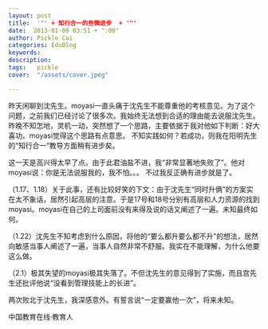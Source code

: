 ```yaml
---
layout: post  
title:  '"' + 知行合一的些微进步  + '"'
date:  2013-01-09 03:51 + ":00" 
author: Pickle Cai  
categories: EduBlog  
keywords: 
description:   
tags:	pickle   
cover:  "/assets/cover.jpeg"  

---  
```

    
 昨天闲聊到沈先生。moyasi一直头痛于沈先生不能尊重他的考核意见。为了这个问题，之前我们已经讨论了很多次。我始终无法想到合适的理由能去说服沈先生。 昨晚不知怎地，灵机一动，突然想了一个思路，主要依据于我对他如下判断：好大喜功。moyasi觉得这个思路有点意思。 不知实践如何？若成功，则我在阳明先生的“知行合一”教导方面稍有进步矣。

 这一天是高兴得太早了点。由于此君油盐不进，我“非常显著地失败了”。他对moyasi说：你是无法说服我的，我不怕。。。  不过我反正确有进步就是了。

 （1.17、1.18）关于此事，还有比较好笑的下文：由于沈先生“同时升俩”的方案实在太不象话，居然引起高层的注意。于是17号和18号分别有高层和人力资源的找到moyasi。moyasi在自己的上司面前没有来得及说的话又阐述了一遍。未知最终如何。

  （1.22）沈先生不知考虑到什么原因，将他的“要么都升要么都不升”的想法，居然向敏感当事人阐述了一遍，当事人自然非常不舒服。我实在不能理解，为什么他要这么做。

  （2.1）极其失望的moyasi极其失落了。不但沈先生的意见得到了实施，而且宫先生还批评他说“没看到管理技能上的长进”。

两次败北于沈先生，我深感意外。有誓言说“一定要赢他一次”，将来未知。										

		    
 中国教育在线·教育人

